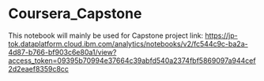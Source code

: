 # Coursera_Capstone
This notebook will mainly be used for Capstone project
link:  https://jp-tok.dataplatform.cloud.ibm.com/analytics/notebooks/v2/fc544c9c-ba2a-4d87-b766-bf903c6e80a1/view?access_token=09395b70994e37664c39abfd540a2374fbf5869097a944cef2d2eaef8359c8cc
